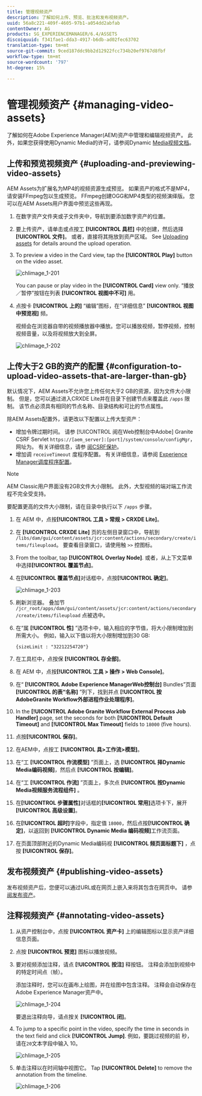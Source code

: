 ```yaml
---
title: 管理视频资产
description: 了解如何上传、预览、批注和发布视频资产。
uuid: 56a8c221-409f-4605-97b1-a054dd2abfab
contentOwner: AG
products: SG_EXPERIENCEMANAGER/6.4/ASSETS
discoiquuid: f341fae1-dda3-4917-b6db-ad02fec63702
translation-type: tm+mt
source-git-commit: 9ced187ddc9bb2d12922fcc734b20ef9767d8fbf
workflow-type: tm+mt
source-wordcount: '797'
ht-degree: 15%

---
```



# 管理视频资产 {#managing-video-assets}

了解如何在Adobe Experience Manager(AEM)资产中管理和编辑视频资产。 此外，如果您获得使用Dynamic Media的许可，请参阅Dynamic [Media视频文档](video.md)。

## 上传和预览视频资产 {#uploading-and-previewing-video-assets}

AEM Assets为扩展名为MP4的视频资源生成预览。 如果资产的格式不是MP4，请安装FFmpeg包以生成预览。 FFmpeg创建OGG和MP4类型的视频演绎版。 您可以在AEM Assets用户界面中预览这些再现。

1. 在数字资产文件夹或子文件夹中，导航到要添加数字资产的位置。
1. 要上传资产，请单击或点按工 **[!UICONTROL 具栏]** 中的创建，然后选择 **[!UICONTROL 文件]**。 或者，直接将其拖放到资产区域。 See [Uploading assets](managing-assets-touch-ui.md#uploading-assets) for details around the upload operation.
1. To preview a video in the Card view, tap the **[!UICONTROL Play]** button on the video asset.

   ![chlimage_1-201](assets/chlimage_1-201.png)

   You can pause or play video in the **[!UICONTROL Card]** view only. “播放／暂停”按钮在列表 **[!UICONTROL 视图中不可]** 用。

1. 点按卡 **[!UICONTROL 上的]** “编辑”图标，在“详细信息” **[!UICONTROL 视图中预览视]** 频。

   视频会在浏览器自带的视频播放器中播放。您可以播放视频，暂停视频，控制视频音量，以及将视频放大到全屏。

   ![chlimage_1-202](assets/chlimage_1-202.png)

## 上传大于2 GB的资产的配置 {#configuration-to-upload-video-assets-that-are-larger-than-gb}

默认情况下，AEM Assets不允许您上传任何大于2 GB的资源，因为文件大小限制。 但是，您可以通过进入CRXDE Lite并在目录下创建节点来覆盖此 `/apps` 限制。 该节点必须具有相同的节点名称、目录结构和可比的节点属性。

除AEM Assets配置外，请更改以下配置以上传大型资产：

* 增加令牌过期时间。 请参 [!UICONTROL 阅在Web控制台中Adobe] Granite CSRF Servlet `https://[aem_server]:[port]/system/console/configMgr`，网址为。 有关详细信息，请参 [阅CSRF保护](/help/sites-developing/csrf-protection.md)。
* 增加调 `receiveTimeout` 度程序配置。 有关详细信息，请参阅 [Experience Manager调度程序配置](https://docs.adobe.com/content/help/en/experience-manager-dispatcher/using/configuring/dispatcher-configuration.html#renders-options)。

>[!NOTE]
>
>AEM Classic用户界面没有2GB文件大小限制。 此外，大型视频的端对端工作流程不完全受支持。

要配置更高的文件大小限制，请在目录中执行以下 `/apps` 步骤。

1. 在 AEM 中，点按&#x200B;**[!UICONTROL 工具 > 常规 > CRXDE Lite]**。
1. 在 **[!UICONTROL CRXDE Lite]** 页的左侧目录窗口中，导航到 `/libs/dam/gui/content/assets/jcr:content/actions/secondary/create/items/fileupload`。 要查看目录窗口，请使用触 `>>` 控图标。
1. From the toolbar, tap **[!UICONTROL Overlay Node]**. 或者，从上下文菜单中选择&#x200B;**[!UICONTROL 覆盖节点]**。
1. 在&#x200B;**[!UICONTROL 覆盖节点]**&#x200B;对话框中，点按&#x200B;**[!UICONTROL 确定]**。

   ![chlimage_1-203](assets/chlimage_1-203.png)

1. 刷新浏览器。 叠加节 `/jcr_root/apps/dam/gui/content/assets/jcr:content/actions/secondary/create/items/fileupload` 点被选中。
1. 在“属 **[!UICONTROL 性]** ”选项卡中，输入相应的字节值，将大小限制增加到所需大小。 例如，输入以下值以将大小限制增加到30 GB:

   `{sizeLimit : "32212254720"}`

1. 在工具栏中，点按保 **[!UICONTROL 存全部]**。
1. 在 AEM 中，点按&#x200B;**[!UICONTROL 工具 > 操作 > Web Console]**。
1. 在“ **[!UICONTROL Adobe Experience ManagerWeb控制台]** Bundles”页面 **[!UICONTROL 的表“名称]** ”列下，找到并点 **[!UICONTROL 按AdobeGranite Workflow外部进程作业处理程序]**。
1. In the **[!UICONTROL Adobe Granite Workflow External Process Job Handler]** page, set the seconds for both **[!UICONTROL Default Timeout]** and **[!UICONTROL Max Timeout]** fields to `18000` (five hours).
1. 点按&#x200B;**[!UICONTROL 保存]**。
1. 在AEM中，点按工 **[!UICONTROL 具>工作流>模型]**。
1. 在“工 **[!UICONTROL 作流模型]** ”页面上，选 **[!UICONTROL 择Dynamic Media编码视频]**，然后点 **[!UICONTROL 按编辑]**。
1. 在“工 **[!UICONTROL 作流]** ”页面上，多次点 **[!UICONTROL 按Dynamic Media视频服务流程组件]** 。
1. 在&#x200B;**[!UICONTROL 步骤属性]**&#x200B;对话框的&#x200B;**[!UICONTROL 常用]**&#x200B;选项卡下，展开&#x200B;**[!UICONTROL 高级设置]**。
1. 在&#x200B;**[!UICONTROL 超时]**&#x200B;字段中，指定值 `18000`，然后点按&#x200B;**[!UICONTROL 确定]**，以返回到 **[!UICONTROL Dynamic Media 编码视频]**&#x200B;工作流页面。
1. 在页面顶部附近的Dynamic Media编码视 **[!UICONTROL 频页面标题下]** ，点按 **[!UICONTROL 保存]**。

## 发布视频资产 {#publishing-video-assets}

发布视频资产后，您便可以通过URL或在网页上嵌入来将其包含在网页中。 请参 [阅发布资产](publishing-dynamicmedia-assets.md)。

## 注释视频资产 {#annotating-video-assets}

1. 从资产控制台中，点按 **[!UICONTROL 资产卡]** 上的编辑图标以显示资产详细信息页面。
1. 点按 **[!UICONTROL 预览]** 图标以播放视频。
1. 要对视频添加注释，请点 **[!UICONTROL 按注]** 释按钮。 注释会添加到视频中的特定时间点（帧）。

   添加注释时，您可以在画布上绘图，并在绘图中包含注释。 注释会自动保存在Adobe Experience Manager资产中。

   ![chlimage_1-204](assets/chlimage_1-204.png)

   要退出注释向导，请点按关 **[!UICONTROL 闭]**。

1. To jump to a specific point in the video, specify the time in seconds in the text field and click **[!UICONTROL Jump]**. 例如，要跳过视频的前 秒，请在`20`文本字段中输入 10。

   ![chlimage_1-205](assets/chlimage_1-205.png)

1. 单击注释以在时间轴中视图它。 Tap **[!UICONTROL Delete]** to remove the annotation from the timeline.

   ![chlimage_1-206](assets/chlimage_1-206.png)
